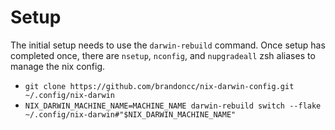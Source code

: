 # Setup

The initial setup needs to use the `darwin-rebuild` command. Once setup has completed once, there are `nsetup`, `nconfig`, and `nupgradeall` zsh aliases to manage the nix config.

- `git clone https://github.com/brandoncc/nix-darwin-config.git ~/.config/nix-darwin`
- `NIX_DARWIN_MACHINE_NAME=MACHINE_NAME darwin-rebuild switch --flake ~/.config/nix-darwin#"$NIX_DARWIN_MACHINE_NAME"`
